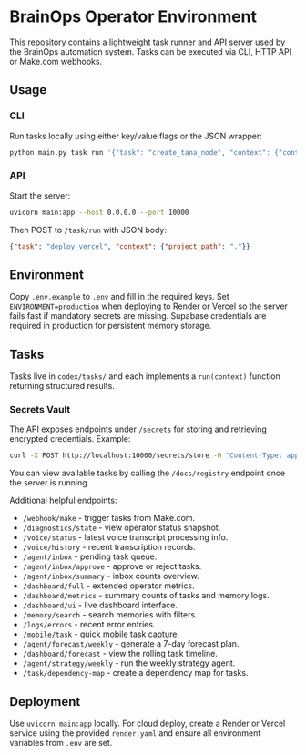 # BrainOps Operator Environment

This repository contains a lightweight task runner and API server used by the BrainOps automation system. Tasks can be executed via CLI, HTTP API or Make.com webhooks.

## Usage

### CLI
Run tasks locally using either key/value flags or the JSON wrapper:
```bash
python main.py task run '{"task": "create_tana_node", "context": {"content": "CLI test"}}'
```

### API
Start the server:
```bash
uvicorn main:app --host 0.0.0.0 --port 10000
```
Then POST to `/task/run` with JSON body:
```json
{"task": "deploy_vercel", "context": {"project_path": "."}}
```

## Environment
Copy `.env.example` to `.env` and fill in the required keys. Set `ENVIRONMENT=production`
when deploying to Render or Vercel so the server fails fast if mandatory secrets
are missing. Supabase credentials are required in production for persistent
memory storage.

## Tasks
Tasks live in `codex/tasks/` and each implements a `run(context)` function returning structured results.

### Secrets Vault

The API exposes endpoints under `/secrets` for storing and retrieving encrypted credentials. Example:

```bash
curl -X POST http://localhost:10000/secrets/store -H "Content-Type: application/json" -d '{"name":"CLAUDE_API_KEY","value":"sk-xyz"}'
```

You can view available tasks by calling the `/docs/registry` endpoint once the server is running.

Additional helpful endpoints:

- `/webhook/make` - trigger tasks from Make.com.
- `/diagnostics/state` - view operator status snapshot.
- `/voice/status` - latest voice transcript processing info.
- `/voice/history` - recent transcription records.
- `/agent/inbox` - pending task queue.
- `/agent/inbox/approve` - approve or reject tasks.
- `/agent/inbox/summary` - inbox counts overview.
- `/dashboard/full` - extended operator metrics.
- `/dashboard/metrics` - summary counts of tasks and memory logs.
- `/dashboard/ui` - live dashboard interface.
- `/memory/search` - search memories with filters.
- `/logs/errors` - recent error entries.
- `/mobile/task` - quick mobile task capture.
- `/agent/forecast/weekly` - generate a 7-day forecast plan.
- `/dashboard/forecast` - view the rolling task timeline.
- `/agent/strategy/weekly` - run the weekly strategy agent.
- `/task/dependency-map` - create a dependency map for tasks.

## Deployment
Use `uvicorn main:app` locally. For cloud deploy, create a Render or Vercel service using the provided `render.yaml` and ensure all environment variables from `.env` are set.
